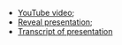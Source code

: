 - [YouTube video](https://www.youtube.com/watch?v=KDi8RtGks1k);
- [Reveal presentation](https://oldblacktree.github.io/presentation/);
- [Transcript of presentation](https://github.com/oldblacktree/presentation/blob/master/README.md)
